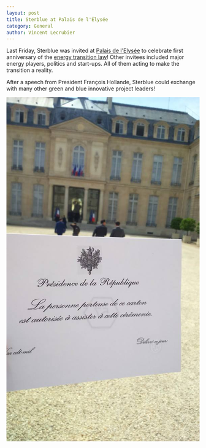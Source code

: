 ```yaml
---
layout: post
title: Sterblue at Palais de l'Élysée
category: General
author: Vincent Lecrubier
---
```


Last Friday, Sterblue was invited at [Palais de l'Elysée](http://www.elysee.fr/) to celebrate first anniversary of the [energy transition law](https://www.legifrance.gouv.fr/affichLoiPubliee.do?idDocument=JORFDOLE000029310724&type=general&legislature=14)! Other invitees included major energy players, politics and start-ups. All of them acting to make the transition a reality.

After a speech from President François Hollande, Sterblue could exchange with many other green and blue innovative project leaders!

![Group Photo at the French Ministry of Ecology](/images/elyseeGreenTechVerte.jpg)
